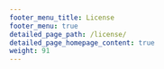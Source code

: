 ```yaml
---
footer_menu_title: License
footer_menu: true
detailed_page_path: /license/
detailed_page_homepage_content: true
weight: 91
---
```


